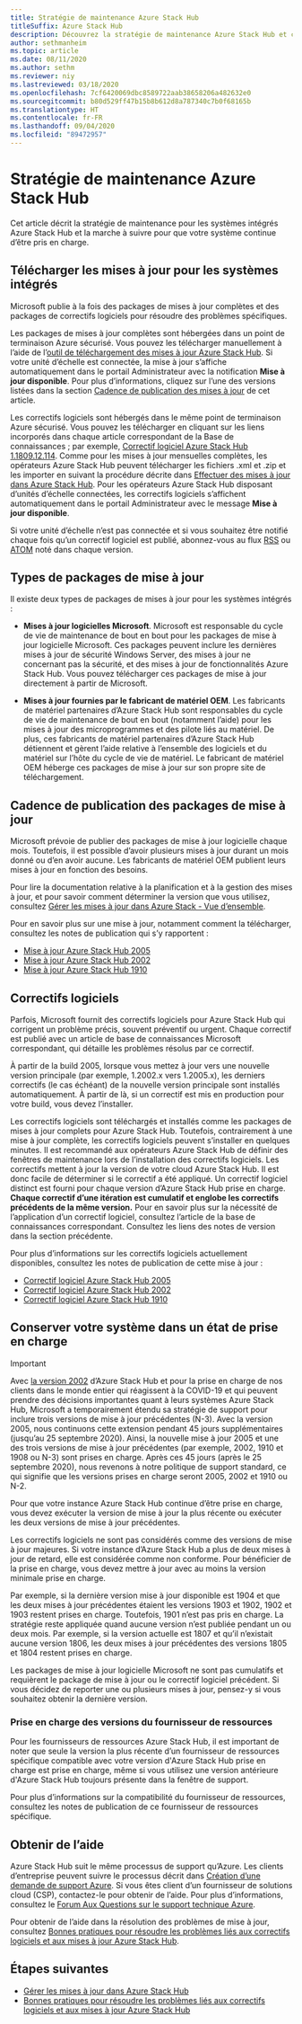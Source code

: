 ```yaml
---
title: Stratégie de maintenance Azure Stack Hub
titleSuffix: Azure Stack Hub
description: Découvrez la stratégie de maintenance Azure Stack Hub et comment conserver un système intégré dans un état de prise en charge.
author: sethmanheim
ms.topic: article
ms.date: 08/11/2020
ms.author: sethm
ms.reviewer: niy
ms.lastreviewed: 03/18/2020
ms.openlocfilehash: 7cf6420069dbc8589722aab38658206a482632e0
ms.sourcegitcommit: b80d529ff47b15b8b612d8a787340c7b0f68165b
ms.translationtype: HT
ms.contentlocale: fr-FR
ms.lasthandoff: 09/04/2020
ms.locfileid: "89472957"
---
```

# <a name="azure-stack-hub-servicing-policy"></a>Stratégie de maintenance Azure Stack Hub

Cet article décrit la stratégie de maintenance pour les systèmes intégrés Azure Stack Hub et la marche à suivre pour que votre système continue d’être pris en charge.

## <a name="download-update-packages-for-integrated-systems"></a>Télécharger les mises à jour pour les systèmes intégrés

Microsoft publie à la fois des packages de mises à jour complètes et des packages de correctifs logiciels pour résoudre des problèmes spécifiques.

Les packages de mises à jour complètes sont hébergées dans un point de terminaison Azure sécurisé. Vous pouvez les télécharger manuellement à l’aide de l’[outil de téléchargement des mises à jour Azure Stack Hub](https://aka.ms/azurestackupdatedownload). Si votre unité d’échelle est connectée, la mise à jour s’affiche automatiquement dans le portail Administrateur avec la notification **Mise à jour disponible**. Pour plus d’informations, cliquez sur l’une des versions listées dans la section [Cadence de publication des mises à jour](#update-package-release-cadence) de cet article.

Les correctifs logiciels sont hébergés dans le même point de terminaison Azure sécurisé. Vous pouvez les télécharger en cliquant sur les liens incorporés dans chaque article correspondant de la Base de connaissances ; par exemple, [Correctif logiciel Azure Stack Hub 1.1809.12.114](https://support.microsoft.com/help/4481548/azure-stack-hotfix-1-1809-12-114). Comme pour les mises à jour mensuelles complètes, les opérateurs Azure Stack Hub peuvent télécharger les fichiers .xml et .zip et les importer en suivant la procédure décrite dans [Effectuer des mises à jour dans Azure Stack Hub](azure-stack-apply-updates.md). Pour les opérateurs Azure Stack Hub disposant d’unités d’échelle connectées, les correctifs logiciels s’affichent automatiquement dans le portail Administrateur avec le message **Mise à jour disponible**.

Si votre unité d’échelle n’est pas connectée et si vous souhaitez être notifié chaque fois qu’un correctif logiciel est publié, abonnez-vous au flux [RSS](https://support.microsoft.com/app/content/api/content/feeds/sap/en-us/32d322a8-acae-202d-e9a9-7371dccf381b/rss) ou [ATOM](https://support.microsoft.com/app/content/api/content/feeds/sap/en-us/32d322a8-acae-202d-e9a9-7371dccf381b/atom) noté dans chaque version.

## <a name="update-package-types"></a>Types de packages de mise à jour

Il existe deux types de packages de mises à jour pour les systèmes intégrés :

- **Mises à jour logicielles Microsoft**. Microsoft est responsable du cycle de vie de maintenance de bout en bout pour les packages de mise à jour logicielle Microsoft. Ces packages peuvent inclure les dernières mises à jour de sécurité Windows Server, des mises à jour ne concernant pas la sécurité, et des mises à jour de fonctionnalités Azure Stack Hub. Vous pouvez télécharger ces packages de mise à jour directement à partir de Microsoft.

- **Mises à jour fournies par le fabricant de matériel OEM**. Les fabricants de matériel partenaires d’Azure Stack Hub sont responsables du cycle de vie de maintenance de bout en bout (notamment l’aide) pour les mises à jour des microprogrammes et des pilote liés au matériel. De plus, ces fabricants de matériel partenaires d’Azure Stack Hub détiennent et gèrent l’aide relative à l’ensemble des logiciels et du matériel sur l’hôte du cycle de vie de matériel. Le fabricant de matériel OEM héberge ces packages de mise à jour sur son propre site de téléchargement.

## <a name="update-package-release-cadence"></a>Cadence de publication des packages de mise à jour

Microsoft prévoie de publier des packages de mise à jour logicielle chaque mois. Toutefois, il est possible d’avoir plusieurs mises à jour durant un mois donné ou d’en avoir aucune. Les fabricants de matériel OEM publient leurs mises à jour en fonction des besoins.

Pour lire la documentation relative à la planification et à la gestion des mises à jour, et pour savoir comment déterminer la version que vous utilisez, consultez [Gérer les mises à jour dans Azure Stack - Vue d’ensemble](azure-stack-updates.md).

Pour en savoir plus sur une mise à jour, notamment comment la télécharger, consultez les notes de publication qui s’y rapportent :

- [Mise à jour Azure Stack Hub 2005](/azure-stack/operator/release-notes?view=azs-2005)
- [Mise à jour Azure Stack Hub 2002](/azure-stack/operator/release-notes?view=azs-2002)
- [Mise à jour Azure Stack Hub 1910](/azure-stack/operator/release-notes?view=azs-1910)

## <a name="hotfixes"></a>Correctifs logiciels

Parfois, Microsoft fournit des correctifs logiciels pour Azure Stack Hub qui corrigent un problème précis, souvent préventif ou urgent. Chaque correctif est publié avec un article de base de connaissances Microsoft correspondant, qui détaille les problèmes résolus par ce correctif.

À partir de la build 2005, lorsque vous mettez à jour vers une nouvelle version principale (par exemple, 1.2002.x vers 1.2005.x), les derniers correctifs (le cas échéant) de la nouvelle version principale sont installés automatiquement. À partir de là, si un correctif est mis en production pour votre build, vous devez l’installer.

Les correctifs logiciels sont téléchargés et installés comme les packages de mises à jour complets pour Azure Stack Hub. Toutefois, contrairement à une mise à jour complète, les correctifs logiciels peuvent s’installer en quelques minutes. Il est recommandé aux opérateurs Azure Stack Hub de définir des fenêtres de maintenance lors de l’installation des correctifs logiciels. Les correctifs mettent à jour la version de votre cloud Azure Stack Hub. Il est donc facile de déterminer si le correctif a été appliqué. Un correctif logiciel distinct est fourni pour chaque version d’Azure Stack Hub prise en charge. **Chaque correctif d’une itération est cumulatif et englobe les correctifs précédents de la même version.** Pour en savoir plus sur la nécessité de l’application d’un correctif logiciel, consultez l’article de la base de connaissances correspondant. Consultez les liens des notes de version dans la section précédente.

Pour plus d’informations sur les correctifs logiciels actuellement disponibles, consultez les notes de publication de cette mise à jour :

- [Correctif logiciel Azure Stack Hub 2005](/azure-stack/operator/release-notes?view=azs-2005#hotfixes)
- [Correctif logiciel Azure Stack Hub 2002](/azure-stack/operator/release-notes?view=azs-2002#hotfixes-1)
- [Correctif logiciel Azure Stack Hub 1910](/azure-stack/operator/release-notes?view=azs-1910#hotfixes-2)

## <a name="keep-your-system-under-support"></a>Conserver votre système dans un état de prise en charge

> [!IMPORTANT]  
> Avec [la version 2002](release-notes.md?view=azs-2002) d’Azure Stack Hub et pour la prise en charge de nos clients dans le monde entier qui réagissent à la COVID-19 et qui peuvent prendre des décisions importantes quant à leurs systèmes Azure Stack Hub, Microsoft a temporairement étendu sa stratégie de support pour inclure trois versions de mise à jour précédentes (N-3). Avec la version 2005, nous continuons cette extension pendant 45 jours supplémentaires (jusqu’au 25 septembre 2020). Ainsi, la nouvelle mise à jour 2005 et une des trois versions de mise à jour précédentes (par exemple, 2002, 1910 et 1908 ou N-3) sont prises en charge. Après ces 45 jours (après le 25 septembre 2020), nous revenons à notre politique de support standard, ce qui signifie que les versions prises en charge seront 2005, 2002 et 1910 ou N-2.

Pour que votre instance Azure Stack Hub continue d’être prise en charge, vous devez exécuter la version de mise à jour la plus récente ou exécuter les deux versions de mise à jour précédentes.

Les correctifs logiciels ne sont pas considérés comme des versions de mise à jour majeures. Si votre instance d’Azure Stack Hub a plus de deux mises à jour de retard, elle est considérée comme non conforme. Pour bénéficier de la prise en charge, vous devez mettre à jour avec au moins la version minimale prise en charge.

Par exemple, si la dernière version mise à jour disponible est 1904 et que les deux mises à jour précédentes étaient les versions 1903 et 1902, 1902 et 1903 restent prises en charge. Toutefois, 1901 n’est pas pris en charge. La stratégie reste appliquée quand aucune version n’est publiée pendant un ou deux mois. Par exemple, si la version actuelle est 1807 et qu’il n’existait aucune version 1806, les deux mises à jour précédentes des versions 1805 et 1804 restent prises en charge.

Les packages de mise à jour logicielle Microsoft ne sont pas cumulatifs et requièrent le package de mise à jour ou le correctif logiciel précédent. Si vous décidez de reporter une ou plusieurs mises à jour, pensez-y si vous souhaitez obtenir la dernière version.

### <a name="resource-provider-version-support"></a>Prise en charge des versions du fournisseur de ressources

Pour les fournisseurs de ressources Azure Stack Hub, il est important de noter que seule la version la plus récente d’un fournisseur de ressources spécifique compatible avec votre version d'Azure Stack Hub prise en charge est prise en charge, même si vous utilisez une version antérieure d'Azure Stack Hub toujours présente dans la fenêtre de support.

Pour plus d’informations sur la compatibilité du fournisseur de ressources, consultez les notes de publication de ce fournisseur de ressources spécifique.

## <a name="get-support"></a>Obtenir de l’aide

Azure Stack Hub suit le même processus de support qu’Azure. Les clients d’entreprise peuvent suivre le processus décrit dans [Création d’une demande de support Azure](/azure/azure-supportability/how-to-create-azure-support-request). Si vous êtes client d’un fournisseur de solutions cloud (CSP), contactez-le pour obtenir de l’aide. Pour plus d’informations, consultez le [Forum Aux Questions sur le support technique Azure](https://azure.microsoft.com/support/faq/).

Pour obtenir de l’aide dans la résolution des problèmes de mise à jour, consultez [Bonnes pratiques pour résoudre les problèmes liés aux correctifs logiciels et aux mises à jour Azure Stack Hub](azure-stack-troubleshooting.md).

## <a name="next-steps"></a>Étapes suivantes

- [Gérer les mises à jour dans Azure Stack Hub](azure-stack-updates.md)
- [Bonnes pratiques pour résoudre les problèmes liés aux correctifs logiciels et aux mises à jour Azure Stack Hub](azure-stack-troubleshooting.md)
